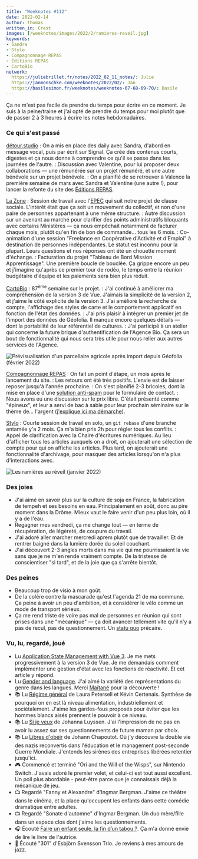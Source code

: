 ```yaml
---
title: "Weeknotes #112"
date: 2022-02-14
author: thomas
written_in: Crest
images: [/weeknotes/images/2022/2/ramieres-reveil.jpg]
keywords:
- Sandra
- Stylo
- Compagnonnage REPAS
- Éditions REPAS
- CartoBio
network:
  https://juliebrillet.fr/notes/2022_02_11_notes/: Julie
  https://janmonschke.com/weeknotes/2022/02/: Jan
  https://basilesimon.fr/weeknotes/weeknotes-67-68-69-70/: Basile
---
```


Ça ne m'est pas facile de prendre du temps pour écrire en ce moment.
Je suis à la peine/traine et j'ai opté de prendre du temps pour moi plutôt que de passer 2 à 3 heures à écrire les notes hebdomadaires.

<!--more-->

### Ce qui s'est passé

[détour.studio]
: On a mis en place des daily avec Sandra, d'abord en message vocal, puis par écrit sur Signal. Ça crée des contenus courts, digestes et ça nous donne à comprendre ce qu'il se passe dans les journées de l'autre.
: Discussion avec Valentine, pour lui proposer deux collaborations — une rémunérée sur un projet rémunéré, et une autre bénévole sur un projet bénévole.
: On a planifié de se retrouver à Valence la première semaine de mars avec Sandra et Valentine (une autre !), pour lancer la refonte du site des [Éditions REPAS](http://editionsrepas.free.fr/).

[La Zone]
: Session de travail avec l'[EPEC](https://www.epec.paris/) qui suit notre projet de clause sociale. L'intérêt était que ça soit un mouvement du collectif, et non d'une paire de personnes appartenant à une même structure.
: Autre discussion sur un avenant au marché pour clarifier des points administratifs bloquants avec certains Ministères — ça nous empêchait notamment de facturer chaque mois, plutôt qu'en fin de bon de commande… tous les 6 mois.
: Co-animation d'une session "Freelance en Coopérative d'Activité et d'Emploi" à destination de personnes indépendantes. Le statut est inconnu pour la plupart. Leurs questions et nos réponses ont été un chouette moment d'échange.
: Facturation du projet "Tableau de Bord Mission Apprentissage". Une première boucle de bouclée. Ça grippe encore un peu et j'imagine qu'après ce premier tour de rodéo, le temps entre la réunion budgétaire d'équipe et les paiements sera bien plus réduit.

[CartoBio]
: 87<sup>ème</sup> semaine sur le projet.
: J'ai continué à améliorer ma compréhension de la version 3 de Vue. J'aimais la simplicité de la version 2, et j'aime le côté explicite de la version 3. J'ai amélioré la recherche de compte, l'affichage des styles de carte et le comportement applicatif en fonction de l'état des données.
: J'ai pris plaisir à intégrer un premier jet de l'import des données de Géofolia. Il manque encore quelques détails — dont la portabilité de leur référentiel de cultures.
: J'ai participé à un atelier qui concerne la future brique d'authentification de l'Agence Bio. Ça sera un bout de fonctionnalité qui nous sera très utile pour nous relier aux autres services de l'Agence.

![](/weeknotes/images/2022/2/cartobio-parcellaire.jpg "Prévisualisation d'un parcellaire agricole après import depuis Géofolia (février 2022)")

[Compagnonnage REPAS]
: On fait un point d'étape, un mois après le lancement du site.
: Les retours ont été très positifs. L'envie est de laisser reposer jusqu'à l'année prochaine.
: On s'est planifié 2-3 bricoles, dont la mise en place d'une [solution anti-spam](https://help.formspree.io/hc/en-us/articles/360017735154-How-to-prevent-spam) pour le formulaire de contact.
: Nous avons eu une discussion sur le prix libre. C'était présenté comme "épineux", et leur a servi de bac à sable pour leur prochain séminaire sur le thème de… l'argent ([j'explique ici ma démarche](/argent/)).

[Stylo]
: Courte session de travail en solo, un `git rebase` d'une branche entamée y'a 2 mois. Ça m'a bien pris 2h pour régler tous les conflits.
: Appel de clarification avec la Chaire d'écritures numériques. Au lieu d'afficher tous les articles auxquels on a droit, on ajouterait une sélection de compte pour qui on affiche les articles. Plus tard, on ajouterait une fonctionnalité d'archivage, pour masquer des articles lorsqu'on n'a plus d'interactions avec.

![](/weeknotes/images/2022/2/ramieres-reveil.jpg "Les ramières au réveil (janvier 2022)")

### Des joies

- J'ai aimé en savoir plus sur la culture de soja en France, la fabrication de tempeh et ses besoins en eau. Principalement en août, donc au pire moment dans la Drôme. Mieux vaut le faire venir d'un peu plus loin, où il y a de l'eau.
- Regagner mes vendredi, ça me change tout — en terme de récupération, de légèreté, de coupure du travail.
- J'ai adoré aller marcher mercredi aprem plutôt que de travailler. Et de rentrer baigné dans la lumière dorée du soleil couchant.
- J'ai découvert 2-3 angles morts dans ma vie qui me pourrissaient la vie sans que je ne m'en rende vraiment compte. De la tristesse de conscientiser "si tard", et de la joie que ça s'arrête bientôt.

### Des peines

- Beaucoup trop de visio à mon goût.
- De la colère contre la mascarade qu'est l'agenda 21 de ma commune. Ça peine à avoir un peu d'ambition, et à considérer le vélo comme un mode de transport sérieux.
- Ça me rend triste de voire pas mal de personnes en réunion qui sont prises dans une "mécanique" — ça doit avancer tellement vite qu'il n'y a pas de recul, pas de questionnement. Un [statu quo](https://thom4.net/2021/01/05/statu-quo/) précaire.

### Vu, lu, regardé, joué

- Lu [Application State Management with Vue 3](https://markus.oberlehner.net/blog/application-state-management-with-vue-3/). Je me mets progressivement à la version 3 de Vue. Je me demandais comment implémenter une gestion d'état avec les fonctions de réactivité. Et cet article y répond.
- Lu [Gender and language](https://graphics.reuters.com/GENDER-LANGUAGE/LGBT/mopanqoelva/index.html). J'ai aimé la variété des représentations du genre dans les langues. Merci [Maïtané] pour la découverte !
- 📚 Lu [Régime général](https://riot-editions.fr/ouvrage/regime-general-pour-une-securite-sociale-de-lalimentation-laura-petersell-kevin-certenais/) de Laura Petersell et Kévin Certenais. Synthèse de pourquoi on en est là niveau alimentation, industriellement et sociétalement. J'aime les gardes-fous proposés pour éviter que les hommes blancs aisés prennent le pouvoir à ce niveau.
- 📚 Lu [Si je veux](https://www.grasset.fr/livres/si-je-veux-9782246823216) de Johanna Luyssen. J'ai l'impression de ne pas en avoir lu assez sur ses questionnements de future maman par choix.
- 📚 Lu [Libres d'obéir](https://www.gallimard.fr/Catalogue/GALLIMARD/NRF-Essais/Libres-d-obeir) de Johann Chapoutot. Où j'y découvre la double vie des nazis reconvertis dans l'éducation et le management post-seconde Guerre Mondiale. J'entends les sirènes des entreprises libérées retentier jusqu'ici.
- 🎮 Commencé et terminé "Ori and the Will of the Wisps", sur Nintendo Switch. J'avais adoré le premier volet, et celui-ci est tout aussi excellent. Un poil plus abordable - peut-être parce que je connaissais déjà la mécanique de jeu.
- 📺 Regardé "Fanny et Alexandre" d'Ingmar Bergman. J'aime ce théâtre dans le cinéma, et la place qu'occupent les enfants dans cette comédie dramatique entre adultes.
- 📺 Regardé "Sonate d'automne" d'Ingmar Bergman. Un duo mère/fille dans un espace clos dont j'aime les questionnements.
- 🎧 Écouté [Faire un enfant seule, la fin d’un tabou ?](https://www.franceculture.fr/emissions/la-grande-table-idees/mere-celibataire-par-choix). Ça m'a donné envie de lire le livre de l'autrice.
- 🎵 Écouté "301" d'Esbjörn Svensson Trio. Je reviens à mes amours de jazz.

[détour.studio]: /
[Stylo]: https://github.com/EcrituresNumeriques/stylo
[CartoBio]: https://cartobio.org/
[La Zone]: http://la.zone
[YesWiki]: https://yeswiki.net
[NatureProgres]: http://np26.fr/
[Compagnonnage REPAS]: https://compagnonnage-repas.org/

[Noémie]: https://noemiegirard.co
[Sandra]: https://sandrakpodar.net/
[Juliette]: https://twitter.com/ju_net01
[Sofia]: https://twitter.com/sofiaboulaarab
[Guillaume]: https://www.yuzutech.fr/
[Antoine]: https://www.quaternum.net/
[Yannick]: https://elsif.fr/
[Basile]: https://basilesimon.fr/
[Maïtané]: https://maiwann.net/
[Laurent]: https://cocotier.xyz/
[Audrey]: https://fr.linkedin.com/in/audreybramy
